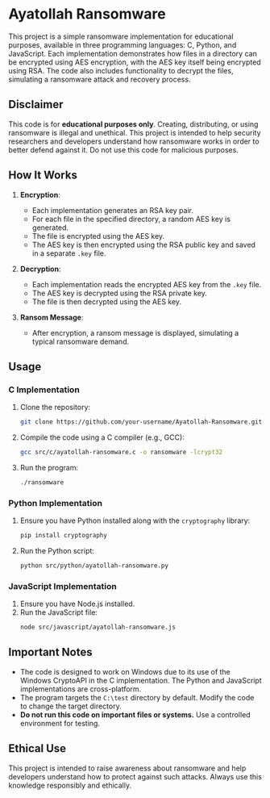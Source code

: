 # Ayatollah Ransomware

This project is a simple ransomware implementation for educational purposes, available in three programming languages: C, Python, and JavaScript. Each implementation demonstrates how files in a directory can be encrypted using AES encryption, with the AES key itself being encrypted using RSA. The code also includes functionality to decrypt the files, simulating a ransomware attack and recovery process.

## **Disclaimer**
This code is for **educational purposes only**. Creating, distributing, or using ransomware is illegal and unethical. This project is intended to help security researchers and developers understand how ransomware works in order to better defend against it. Do not use this code for malicious purposes.

## **How It Works**
1. **Encryption**:
   - Each implementation generates an RSA key pair.
   - For each file in the specified directory, a random AES key is generated.
   - The file is encrypted using the AES key.
   - The AES key is then encrypted using the RSA public key and saved in a separate `.key` file.

2. **Decryption**:
   - Each implementation reads the encrypted AES key from the `.key` file.
   - The AES key is decrypted using the RSA private key.
   - The file is then decrypted using the AES key.

3. **Ransom Message**:
   - After encryption, a ransom message is displayed, simulating a typical ransomware demand.

## **Usage**
### C Implementation
1. Clone the repository:
   ```bash
   git clone https://github.com/your-username/Ayatollah-Ransomware.git
   ```
2. Compile the code using a C compiler (e.g., GCC):
   ```bash
   gcc src/c/ayatollah-ransomware.c -o ransomware -lcrypt32
   ```
3. Run the program:
   ```bash
   ./ransomware
   ```

### Python Implementation
1. Ensure you have Python installed along with the `cryptography` library:
   ```bash
   pip install cryptography
   ```
2. Run the Python script:
   ```bash
   python src/python/ayatollah-ransomware.py
   ```

### JavaScript Implementation
1. Ensure you have Node.js installed.
2. Run the JavaScript file:
   ```bash
   node src/javascript/ayatollah-ransomware.js
   ```

## **Important Notes**
- The code is designed to work on Windows due to its use of the Windows CryptoAPI in the C implementation. The Python and JavaScript implementations are cross-platform.
- The program targets the `C:\test` directory by default. Modify the code to change the target directory.
- **Do not run this code on important files or systems.** Use a controlled environment for testing.

## **Ethical Use**
This project is intended to raise awareness about ransomware and help developers understand how to protect against such attacks. Always use this knowledge responsibly and ethically.